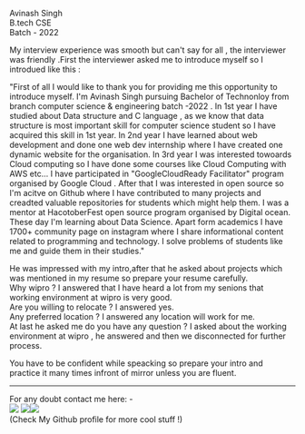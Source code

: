 Avinash Singh <br>
B.tech CSE <br>
Batch - 2022 <br>

My interview experience was smooth but can't say for all , the interviewer was friendly .First the interviewer asked me to introduce myself so I introdued like this : <br>

"First of all  I would like to thank you for providing me this opportunity to introduce myself. I'm Avinash Singh pursuing Bachelor of Technonloy from branch computer science & engineering batch -2022 . In 1st year I have studied about Data structure and C language , as we know that data structure is most important skill for computer science student so I have acquired this skill in 1st year. In 2nd year I have learned about web development and done one web dev internship where I have created one dynamic website for the organisation. In 3rd year I was interested towoards Cloud computing so I have done some courses like Cloud Computing with AWS etc... I have participated in "GoogleCloudReady Facilitator" program organised by Google Cloud . After that I was interested in open source so I'm acitve on Github where I have contributed to many projects and creadted valuable repositories for students which might help them. I was a mentor at HacotoberFest open source program organised by Digital ocean. These day I'm learning about Data Science. Apart form academics I have 1700+ community page on instagram where I share informational content related to programming and technology. I solve problems of students like me and guide them in their studies." <br>

He was impressed with my intro,after that he asked about projects which was mentioned in my resume so prepare your resume carefully. <br>
Why wipro ? 
I answered that I have heard a lot from my senions that working environment at wipro is very good. <br>
Are you willing to relocate ? I answered yes.<br>
Any preferred location ? I answered any location will work for me.<br>
At last he asked me do you have any question ? I asked about the working environment at wipro , he answered and then we disconnected for further process.<br>

You have to be confident while speacking so prepare your intro and practice it many times infront of mirror unless you are fluent.

<hr>

For any doubt contact me  here: - <br>
[<img src="https://img.icons8.com/color/50/000000/instagram-new--v2.png"/>](https://www.instagram.com/lets__code/) [<img src="https://img.icons8.com/color/48/000000/github--v3.png"/>](https://github.com/avinash201199)[<img src="https://img.icons8.com/color/48/000000/linkedin.png"/>](https://www.linkedin.com/in/avinash-singh-071b79175/)
<br>(Check My Github profile for more cool stuff !)<br>


